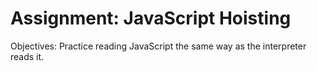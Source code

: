 # Assignment: JavaScript Hoisting

Objectives:
Practice reading JavaScript the same way as the interpreter reads it.
